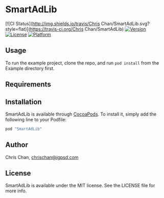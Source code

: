 # SmartAdLib

[![CI Status](http://img.shields.io/travis/Chris Chan/SmartAdLib.svg?style=flat)](https://travis-ci.org/Chris Chan/SmartAdLib)
[![Version](https://img.shields.io/cocoapods/v/SmartAdLib.svg?style=flat)](http://cocoapods.org/pods/SmartAdLib)
[![License](https://img.shields.io/cocoapods/l/SmartAdLib.svg?style=flat)](http://cocoapods.org/pods/SmartAdLib)
[![Platform](https://img.shields.io/cocoapods/p/SmartAdLib.svg?style=flat)](http://cocoapods.org/pods/SmartAdLib)

## Usage

To run the example project, clone the repo, and run `pod install` from the Example directory first.

## Requirements

## Installation

SmartAdLib is available through [CocoaPods](http://cocoapods.org). To install
it, simply add the following line to your Podfile:

```ruby
pod "SmartAdLib"
```

## Author

Chris Chan, chrischan@igpsd.com

## License

SmartAdLib is available under the MIT license. See the LICENSE file for more info.
